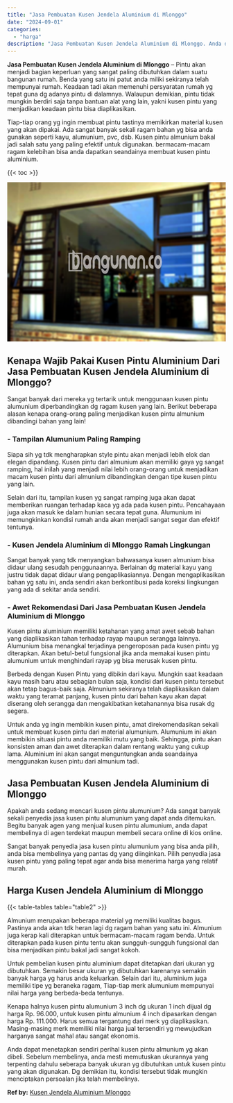 ```yaml
---
title: "Jasa Pembuatan Kusen Jendela Aluminium di Mlonggo"
date: "2024-09-01"
categories: 
  - "harga"
description: "Jasa Pembuatan Kusen Jendela Aluminium di Mlonggo. Anda dapat menetapkan sendiri perihal kusen pintu almunium yg akan dibeli. Sebelum membelinya, anda mesti..."
---
```


**Jasa Pembuatan Kusen Jendela Aluminium di Mlonggo** – Pintu akan menjadi bagian keperluan yang sangat paling dibutuhkan dalam suatu bangunan rumah. Benda yang satu ini patut anda miliki sekiranya telah mempunyai rumah. Keadaan tadi akan memenuhi persyaratan rumah yg tepat guna dg adanya pintu di dalamnya. Walaupun demikian, pintu tidak mungkin berdiri saja tanpa bantuan alat yang lain, yakni kusen pintu yang menjadikan keadaan pintu bisa diaplikasikan.

Tiap-tiap orang yg ingin membuat pintu tastinya memikirkan material kusen yang akan dipakai. Ada sangat banyak sekali ragam bahan yg bisa anda gunakan seperti kayu, alumunium, pvc, dsb. Kusen pintu almunium bakal jadi salah satu yang paling efektif untuk digunakan. bermacam-macam ragam kelebihan bisa anda dapatkan seandainya membuat kusen pintu aluminium.

{{< toc >}}

![Jasa Pembuatan Kusen Jendela Aluminium di Mlonggo](/images/harga-kusen-jendela-alumunium-11.png)

## Kenapa Wajib Pakai Kusen Pintu Aluminium Dari Jasa Pembuatan Kusen Jendela Aluminium di Mlonggo?

Sangat banyak dari mereka yg tertarik untuk menggunaan kusen pintu alumunium diperbandingkan dg ragam kusen yang lain. Berikut beberapa alasan kenapa orang-orang paling menjadikan kusen pintu almunium dibandingi bahan yang lain!

### \- Tampilan Alumunium Paling Ramping

Siapa sih yg tdk mengharapkan style pintu akan menjadi lebih elok dan elegan dipandang. Kusen pintu dari almunium akan memiliki gaya yg sangat ramping, hal inilah yang menjadi nilai lebih orang-orang untuk menjadikan macam kusen pintu dari almunium dibandingkan dengan tipe kusen pintu yang lain.

Selain dari itu, tampilan kusen yg sangat ramping juga akan dapat memberikan ruangan terhadap kaca yg ada pada kusen pintu. Pencahayaan juga akan masuk ke dalam hunian secara tepat guna. Alumunium ini memungkinkan kondisi rumah anda akan menjadi sangat segar dan efektif tentunya.

### \- Kusen Jendela Aluminium di Mlonggo Ramah Lingkungan

Sangat banyak yang tdk menyangkan bahwasanya kusen almunium bisa didaur ulang sesudah penggunaannya. Berlainan dg material kayu yang justru tidak dapat didaur ulang pengaplikasiannya. Dengan mengaplikasikan bahan yg satu ini, anda sendiri akan berkontibusi pada koreksi lingkungan yang ada di sekitar anda sendiri.

### \- Awet Rekomendasi Dari Jasa Pembuatan Kusen Jendela Aluminium di Mlonggo

Kusen pintu aluminium memiliki ketahanan yang amat awet sebab bahan yang diaplikasikan tahan terhadap rayap maupun serangga lainnya. Alumunium bisa menangkal terjadinya pengeroposan pada kusen pintu yg diterapkan. Akan betul-betul fungsional jika anda memakai kusen pintu alumunium untuk menghindari rayap yg bisa merusak kusen pintu.

Berbeda dengan Kusen Pintu yang dibikin dari kayu. Mungkin saat keadaan kayu masih baru atau sebagian bulan saja, kondisi dari kusen pintu tersebut akan tetap bagus-baik saja. Almunium sekiranya telah diaplikasikan dalam waktu yang teramat panjang, kusen pintu dari bahan kayu akan dapat diserang oleh serangga dan mengakibatkan ketahanannya bisa rusak dg segera.

Untuk anda yg ingin membikin kusen pintu, amat direkomendasikan sekali untuk membuat kusen pintu dari material alumunium. Alumunium ini akan membikin situasi pintu anda memiliki mutu yang baik. Sehingga, pintu akan konsisten aman dan awet diterapkan dalam rentang waktu yang cukup lama. Aluminium ini akan sangat menguntungkan anda seandainya menggunakan kusen pintu dari almunium tadi.

## Jasa Pembuatan Kusen Jendela Aluminium di Mlonggo

Apakah anda sedang mencari kusen pintu alumunium? Ada sangat banyak sekali penyedia jasa kusen pintu alumunium yang dapat anda ditemukan. Begitu banyak agen yang menjual kusen pintu alumunium, anda dapat membelinya di agen terdekat maupun membeli secara online di kios online.

Sangat banyak penyedia jasa kusen pintu alumunium yang bisa anda pilih, anda bisa membelinya yang pantas dg yang diinginkan. Pilih penyedia jasa kusen pintu yang paling tepat agar anda bisa menerima harga yang relatif murah.

## Harga Kusen Jendela Aluminium di Mlonggo

{{< table-tables table="table2" >}}

Almunium merupakan beberapa material yg memiliki kualitas bagus. Pastinya anda akan tdk heran lagi dg ragam bahan yang satu ini. Almunium juga kerap kali diterapkan untuk bermacam-macam ragam benda. Untuk diterapkan pada kusen pintu tentu akan sungguh-sungguh fungsional dan bisa menjadikan pintu bakal jadi sangat kokoh.

Untuk pembelian kusen pintu aluminium dapat ditetapkan dari ukuran yg dibutuhkan. Semakin besar ukuran yg dibutuhkan karenanya semakin banyak harga yg harus anda keluarkan. Selain dari itu, aluminium juga memiliki tipe yg beraneka ragam, Tiap-tiap merk alumunium mempunyai nilai harga yang berbeda-beda tentunya.

Kenapa halnya kusen pintu alumunium 3 inch dg ukuran 1 inch dijual dg harga Rp. 96.000, untuk kusen pintu almunium 4 inch dipasarkan dengan harga Rp. 111.000. Harus semua tergantung dari merk yg diaplikasikan. Masing-masing merk memiliki nilai harga jual tersendiri yg mewujudkan harganya sangat mahal atau sangat ekonomis.

Anda dapat menetapkan sendiri perihal kusen pintu almunium yg akan dibeli. Sebelum membelinya, anda mesti memutuskan ukurannya yang terpenting dahulu seberapa banyak ukuran yg dibutuhkan untuk kusen pintu yang akan digunakan. Dg demikian itu, kondisi tersebut tidak mungkin menciptakan persoalan jika telah membelinya.

**Ref by:** [Kusen Jendela Aluminium Mlonggo](https://id.wikipedia.org/wiki/Kusen)
